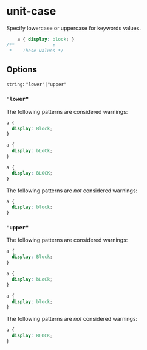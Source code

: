 # unit-case

Specify lowercase or uppercase for keywords values.

```css
    a { display: block; }
/**              ↑
 *    These values */
```

## Options

`string`: `"lower"|"upper"`

### `"lower"`

The following patterns are considered warnings:

```css
a {
  display: Block;
}
```

```css
a {
  display: bLoCk;
}
```

```css
a {
  display: BLOCK;
}
```

The following patterns are *not* considered warnings:

```css
a {
  display: block;
}
```

### `"upper"`

The following patterns are considered warnings:

```css
a {
  display: Block;
}
```

```css
a {
  display: bLoCk;
}
```

```css
a {
  display: block;
}
```

The following patterns are *not* considered warnings:

```css
a {
  display: BLOCK;
}
```
